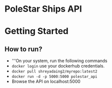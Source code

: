 # PoleStar Ships API

# Getting Started

## How to run?
- '''On your system, run the following commands
- ```docker login``` use your dockerhub credentials.
- ```docker pull shreyadaing2/myrepo:latest2```
- ```docker run -d -p 5000:5000 polestar_api```
- Browse the API on localhost:5000
